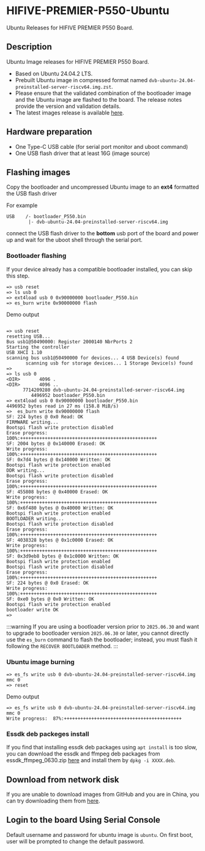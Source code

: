# HIFIVE-PREMIER-P550-Ubuntu
Ubuntu Releases for HIFIVE PREMIER P550 Board.

## Description

Ubuntu Image releases for HIFIVE PREMIER P550 Board.
- Based on Ubuntu 24.04.2 LTS.
- Prebuilt Ubuntu image in compressed format named `dvb-ubuntu-24.04-preinstalled-server-riscv64.img.zst`.
- Please ensure that the validated combination of the bootloader image and the Ubuntu image are flashed to the board. The release notes provide the version and validation details.
- The latest images release is available [here](https://github.com/eswincomputing/hifive-premier-p550-ubuntu/releases/tag/2025.07.30).

## Hardware preparation
- One Type-C USB cable (for serial port monitor and uboot command)
- One USB flash driver that at least 16G (image source)

## Flashing images
Copy the bootloader and uncompressed Ubuntu image to an **ext4** formatted the USB flash driver

For example
```
USB    /- bootloader_P550.bin
        |- dvb-ubuntu-24.04-preinstalled-server-riscv64.img
```
connect the USB flash driver to the **bottom** usb port of the  board and power up and wait for the uboot shell through the serial port.

### Bootloader flashing

If your device already has a compatible bootloader installed, you can skip this step.
```
=> usb reset
=> ls usb 0
=> ext4load usb 0 0x90000000 bootloader_P550.bin
=> es_burn write 0x90000000 flash
```

Demo output
```

=> usb reset
resetting USB...
Bus usb1@50490000: Register 2000140 NbrPorts 2
Starting the controller
USB XHCI 1.10
scanning bus usb1@50490000 for devices... 4 USB Device(s) found
       scanning usb for storage devices... 1 Storage Device(s) found
=>
=> ls usb 0
<DIR>       4096 .
<DIR>       4096 ..
      7714209280 dvb-ubuntu-24.04-preinstalled-server-riscv64.img
         4496952 bootloader_P550.bin
=> ext4load usb 0 0x90000000 bootloader_P550.bin
4496952 bytes read in 27 ms (158.8 MiB/s)
=>  es_burn write 0x90000000 flash
SF: 224 bytes @ 0x0 Read: OK
FIRMWARE writing...
Bootspi flash write protection disabled
Erase progress: 100%:++++++++++++++++++++++++++++++++++++++++++++++++++
SF: 2004 bytes @ 0x140000 Erased: OK
Write progress: 100%:++++++++++++++++++++++++++++++++++++++++++++++++++
SF: 0x7d4 bytes @ 0x140000 Written: OK
Bootspi flash write protection enabled
DDR writing...
Bootspi flash write protection disabled
Erase progress: 100%:++++++++++++++++++++++++++++++++++++++++++++++++++
SF: 455808 bytes @ 0x40000 Erased: OK
Write progress: 100%:++++++++++++++++++++++++++++++++++++++++++++++++++
SF: 0x6f480 bytes @ 0x40000 Written: OK
Bootspi flash write protection enabled
BOOTLOADER writing...
Bootspi flash write protection disabled
Erase progress: 100%:++++++++++++++++++++++++++++++++++++++++++++++++++
SF: 4038328 bytes @ 0x1c0000 Erased: OK
Write progress: 100%:++++++++++++++++++++++++++++++++++++++++++++++++++
SF: 0x3d9eb8 bytes @ 0x1c0000 Written: OK
Bootspi flash write protection enabled
Bootspi flash write protection disabled
Erase progress: 100%:++++++++++++++++++++++++++++++++++++++++++++++++++
SF: 224 bytes @ 0x0 Erased: OK
Write progress: 100%:++++++++++++++++++++++++++++++++++++++++++++++++++
SF: 0xe0 bytes @ 0x0 Written: OK
Bootspi flash write protection enabled
bootloader write OK
=>
```

:::warning
If you are using a bootloader version prior to `2025.06.30` and want to  upgrade to bootloader version `2025.06.30` or later, you cannot directly use the `es_burn` command to flash the bootloader; instead, you must flash it following the `RECOVER BOOTLOADER` method.
:::

### Ubuntu image burning
```
=> es_fs write usb 0 dvb-ubuntu-24.04-preinstalled-server-riscv64.img mmc 0
=> reset
```
Demo output
```
=> es_fs write usb 0 dvb-ubuntu-24.04-preinstalled-server-riscv64.img mmc 0
Write progress:  87%:+++++++++++++++++++++++++++++++++++++++++++
```

### Essdk deb packeges install

If you find that installing essdk deb packages using `apt install` is too slow, you can download the essdk and ffmpeg deb packages from essdk_ffmpeg_0630.zip [here](https://github.com/eswincomputing/hifive-premier-p550-ubuntu/releases/tag/2025.07.30) and install them by `dpkg -i XXXX.deb`.

## Download from network disk

If you are unable to download images from GitHub and you are in China, you can try downloading them from [here](https://pan.baidu.com/s/1gUJC8K_bSrhRO6P63BYV_w?pwd=p41j).

## Login to the board Using Serial Console

Default username and password for ubuntu image is `ubuntu`.
On first boot, user will be prompted to change the default password.
